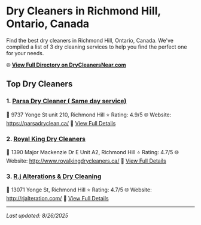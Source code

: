 # Dry Cleaners in Richmond Hill, Ontario, Canada

Find the best dry cleaners in Richmond Hill, Ontario, Canada. We've compiled a list of 3 dry cleaning services to help you find the perfect one for your needs.

🌐 **[View Full Directory on DryCleanersNear.com](https://drycleanersnear.com/city/Canada/Ontario/Richmond%20Hill)**

## Top Dry Cleaners

### 1. [Parsa Dry Cleaner ( Same day service)](https://drycleanersnear.com/dryCleaner/68a67ec7c2af6b6dc01e9326/parsa-dry-cleaner-same-day-service)
📍 9737 Yonge St unit 210, Richmond Hill
⭐ Rating: 4.9/5
🌐 Website: https://parsadryclean.ca/
🔗 [View Full Details](https://drycleanersnear.com/dryCleaner/68a67ec7c2af6b6dc01e9326/parsa-dry-cleaner-same-day-service)

### 2. [Royal King Dry Cleaners](https://drycleanersnear.com/dryCleaner/68a67eeec2af6b6dc01e9458/royal-king-dry-cleaners)
📍 1390 Major Mackenzie Dr E Unit A2, Richmond Hill
⭐ Rating: 4.7/5
🌐 Website: http://www.royalkingdrycleaners.ca/
🔗 [View Full Details](https://drycleanersnear.com/dryCleaner/68a67eeec2af6b6dc01e9458/royal-king-dry-cleaners)

### 3. [R.j Alterations & Dry Cleaning](https://drycleanersnear.com/dryCleaner/68a67f73c2af6b6dc01e9b26/r-j-alterations-dry-cleaning)
📍 13071 Yonge St, Richmond Hill
⭐ Rating: 4.7/5
🌐 Website: http://rjalteration.com/
🔗 [View Full Details](https://drycleanersnear.com/dryCleaner/68a67f73c2af6b6dc01e9b26/r-j-alterations-dry-cleaning)


---

*Last updated: 8/26/2025*

